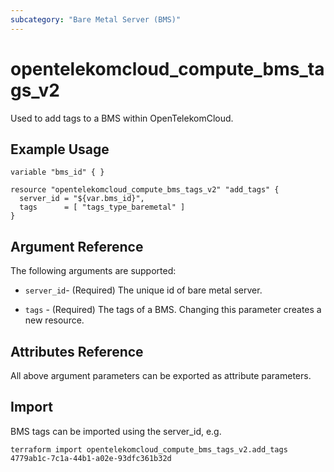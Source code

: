 ```yaml
---
subcategory: "Bare Metal Server (BMS)"
---
```


# opentelekomcloud_compute_bms_tags_v2

Used to add tags to a BMS within OpenTelekomCloud.

## Example Usage

```hcl
variable "bms_id" { }

resource "opentelekomcloud_compute_bms_tags_v2" "add_tags" {
  server_id = "${var.bms_id}",
  tags      = [ "tags_type_baremetal" ]
}
```

## Argument Reference

The following arguments are supported:

* `server_id`- (Required) The unique id of bare metal server.

* `tags` - (Required) The tags of a BMS. Changing this parameter creates a new resource.

## Attributes Reference

All above argument parameters can be exported as attribute parameters.

## Import

BMS tags can be imported using the server_id, e.g.

```
terraform import opentelekomcloud_compute_bms_tags_v2.add_tags 4779ab1c-7c1a-44b1-a02e-93dfc361b32d
```